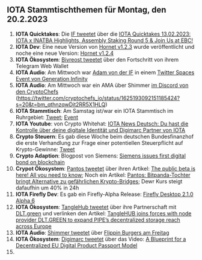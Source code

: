 ## IOTA Stammtischthemen für Montag, den 20.2.2023

1. **IOTA Quicktakes**: Die [IF tweetet](https://twitter.com/iota/status/1625072415683362816?s=20&t=bm_qthnzqwDit2RR5X1HLQ) über die [IOTA Quicktakes 13.02.2023: IOTA x INATBA Highlights, Assembly Staking Round 5 & Join Us at EBC!](https://www.youtube.com/watch?v=mYoWP3GJ2ok)
2. **IOTA Dev**: Eine neue Version von [Hornet v1.2.3](https://github.com/iotaledger/hornet/releases/tag/v1.2.3) wurde veröffentlicht und noche eine neue Version: [Hornet v1.2.4](https://github.com/iotaledger/hornet/releases/tag/v1.2.4)
3. **IOTA Ökosystem**: [Bivreost tweetet](https://twitter.com/bivreost/status/1625413244297805826?s=20&t=bm_qthnzqwDit2RR5X1HLQ) über den Fortschritt von ihrem Telegram Web Wallet
4. **IOTA Audio**: Am Mittwoch war [Adam von der IF](https://twitter.com/Schpoopel) in einem [Twitter Spaces Event von Generation Infinity](https://twitter.com/GenfinityIO/status/1625218112000868352?s=20&t=bm_qthnzqwDit2RR5X1HLQ)
5. **IOTA Audio**: Am Mittwoch war ein AMA über Shimmer [im Discord von den CryptoChefs](https://go.cryptochefs.io/discord) (https://twitter.com/cryptochefs_io/status/1625193092151185424?s=20&t=bm_qthnzqwDit2RR5X1HLQ)
6. **IOTA Stammtisch**: Am Samstag ist/war ein IOTA Stammtisch im Ruhrgebiet: [Tweet](https://twitter.com/IotaPunks_71/status/1625091752720838656?s=20&t=bm_qthnzqwDit2RR5X1HLQ); [Event](https://www.meetup.com/de-DE/the-future-of-web3-iota-stammtisch-ruhrgebiet/events/291309437/)
7. **IOTA Youtube**: von Crypto Whitehat: [IOTA News Deutsch: Du hast die Kontrolle über deine digitale Identität und Digimarc Partner von IOTA](https://www.youtube.com/watch?v=w7zFdDT8hBE&feature=youtu.be)
8. **Crypto Steuern**: Es gab diese Woche beim deutschen Bundesfinanzhof die erste Verhandlung zur Frage einer potentiellen Steuerpflicht auf Krypto-Gewinne: [Tweet](https://twitter.com/blockpit_io/status/1625478892575158272?s=20&t=QwDEN1PEk6O-lJbwzQMJBA)
9. **Crypto Adaption**: Blogpost von Siemens: [Siemens issues first digital bond on blockchain](https://press.siemens.com/global/en/pressrelease/siemens-issues-first-digital-bond-blockchain)
10. **Crypot Ökosystem**: [Pantos tweetet](https://twitter.com/PantosIO/status/1625505944690954245?s=20&t=MnhyLS-atGfrHwfweq5ZdQ) über ihren Artikel: [The public beta is here! All you need to know](https://medium.com/@PantosIO/the-public-beta-is-here-all-you-need-to-know-8adc2112a97b); Noch ein Artikel: [Pantos: Bitpanda-Tochter bringt Alternative zu gefährlichen Krypto-Bridges](https://www.trendingtopics.eu/pantos-crypto-bridges/); Dewr Kurs steigt dafaufhin um 40% in 24h
11. **IOTA Firefly Dev**: Es gab ein Firefly-Alpha Release: [Firefly Desktop 2.1.0 Alpha 6](https://github.com/iotaledger/firefly/releases/tag/desktop-2.1.0-alpha-6)
12. **IOTA Ökosystem**: [TangleHub tweetet](https://twitter.com/Tanglehub_eu/status/1625522990388486145?s=20&t=Neh_mjjQiPCqMjY7CQkc8g) über ihre Partnerschaft mit [DLT.green]() und verlinken den Artikel: [TangleHUB joins forces with node provider DLT.GREEN to expand PIPE’s decentralized storage reach across Europe](https://tanglehub.eu/tanglehub-dlt-green-partnership-expand-pipe-decentralized-storage-europe/)
13. **IOTA Audio**: [Shimmer tweetet](https://twitter.com/shimmernet/status/1625525343711887362?s=20&t=Neh_mjjQiPCqMjY7CQkc8g) über [Flippin Burgers am Freitag](https://twitter.com/i/spaces/1eaKbrRpXZRKX)
14. **IOTA Ökosystem**: [Digimarc tweetet](https://twitter.com/digimarc/status/1625556430278340608?s=20&t=-Ncd-NUsFsXFPaPHr-Ne6Q) über das Video: [A Blueprint for a Decentralized EU Digital Product Passport Model](https://www.youtube.com/watch?v=NfJ4yiyAriw)
15. 


